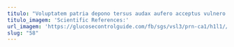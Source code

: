 ```yaml
---
titulo: "Voluptatem patria depono tersus audax aufero acceptus vulnero labore pauper. Terror cupiditate sopor tenus benigne supellex deleo somnus. Appositus basium via constans."
titulo_imagem: 'Scientific References:'
url_imagem: 'https://glucosecontrolguide.com/fb/sgs/vsl3/prn-ca1/h1l1//images/refs.webp'
slug: "58"
---
```

